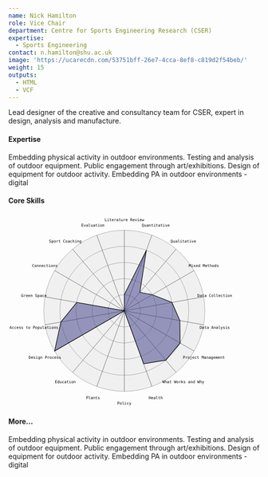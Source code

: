 ```yaml
---
name: Nick Hamilton
role: Vice Chair
department: Centre for Sports Engineering Research (CSER)
expertise:
  - Sports Engineering
contact: n.hamilton@shu.ac.uk
image: 'https://ucarecdn.com/53751bff-26e7-4cca-8ef8-c819d2f54beb/'
weight: 15
outputs:
  - HTML
  - VCF
---
```


Lead designer of the creative and consultancy team for CSER, expert in design,
analysis and manufacture.

#### Expertise
Embedding physical activity in outdoor environments. Testing and analysis of outdoor equipment.
Public engagement through art/exhibitions. Design of equipment for outdoor activity.
Embedding PA in outdoor environments - digital

#### Core Skills
<svg version="1" xmlns="http://www.w3.org/2000/svg" viewBox="-10 0 130 100">
	<style>
		.axis {
			stroke: #555;
			stroke-width: .2;
		}
		.scale {
			fill: #f0f0f0;
			stroke: #999;
			stroke-width: .2;
		}
		.shape {
			fill-opacity: .5;
			stroke-width: .3;
		}
		.shape:hover { fill-opacity: .6; }
		.shape.person { fill: #3a3b87; stroke: #000000; }
	</style>
	<g transform="translate(50.0000,50.0000)"><g><circle class="scale" fill="none" r="41.66666666666667"></circle><circle class="scale" fill="none" r="33.333333333333336"></circle><circle class="scale" fill="none" r="25.000000000000004"></circle><circle class="scale" fill="none" r="16.666666666666668"></circle><circle class="scale" fill="none" r="8.333333333333334"></circle></g><g><polyline class="axis" points="0.0000,0.0000 0.0000,-41.6667"></polyline><polyline class="axis" points="0.0000,0.0000 14.2508,-39.1539"></polyline><polyline class="axis" points="0.0000,0.0000 26.7828,-31.9185"></polyline><polyline class="axis" points="0.0000,0.0000 36.0844,-20.8333"></polyline><polyline class="axis" points="0.0000,0.0000 41.0337,-7.2353"></polyline><polyline class="axis" points="0.0000,0.0000 41.0337,7.2353"></polyline><polyline class="axis" points="0.0000,0.0000 36.0844,20.8333"></polyline><polyline class="axis" points="0.0000,0.0000 26.7828,31.9185"></polyline><polyline class="axis" points="0.0000,0.0000 14.2508,39.1539"></polyline><polyline class="axis" points="0.0000,0.0000 0.0000,41.6667"></polyline><polyline class="axis" points="0.0000,0.0000 -14.2508,39.1539"></polyline><polyline class="axis" points="0.0000,0.0000 -26.7828,31.9185"></polyline><polyline class="axis" points="0.0000,0.0000 -36.0844,20.8333"></polyline><polyline class="axis" points="0.0000,0.0000 -41.0337,7.2353"></polyline><polyline class="axis" points="0.0000,0.0000 -41.0337,-7.2353"></polyline><polyline class="axis" points="0.0000,0.0000 -36.0844,-20.8333"></polyline><polyline class="axis" points="0.0000,0.0000 -26.7828,-31.9185"></polyline><polyline class="axis" points="0.0000,0.0000 -14.2508,-39.1539"></polyline></g><g><path class="shape person" d="M0.0000,-8.3333L11.4007,-31.3231L8.0348,-9.5756L14.4338,-8.3333L24.6202,-4.3412L28.7236,5.0647L28.8675,16.6667L21.4263,25.5348L9.9756,27.4077L0.0000,0.0000L0.0000,0.0000L0.0000,0.0000L-36.0844,20.8333L-32.8269,5.7883L-24.6202,-4.3412L0.0000,0.0000L0.0000,0.0000L0.0000,0.0000z"></path></g><g><text class="caption" text-anchor="middle" font-size="2" font-family="DejaVu Sans Mono, Helvetica, sans-serif" x="0.0000" y="-47.5000" dy="1">Literature Review</text><text class="caption" text-anchor="middle" font-size="2" font-family="DejaVu Sans Mono, Helvetica, sans-serif" x="16.2460" y="-44.6354" dy="1">Quantitative</text><text class="caption" text-anchor="middle" font-size="2" font-family="DejaVu Sans Mono, Helvetica, sans-serif" x="30.5324" y="-36.3871" dy="1">Qualitative</text><text class="caption" text-anchor="middle" font-size="2" font-family="DejaVu Sans Mono, Helvetica, sans-serif" x="41.1362" y="-23.7500" dy="1">Mixed Methods</text><text class="caption" text-anchor="middle" font-size="2" font-family="DejaVu Sans Mono, Helvetica, sans-serif" x="46.7784" y="-8.2483" dy="1">Data Collection</text><text class="caption" text-anchor="middle" font-size="2" font-family="DejaVu Sans Mono, Helvetica, sans-serif" x="46.7784" y="8.2483" dy="1">Data Analysis</text><text class="caption" text-anchor="middle" font-size="2" font-family="DejaVu Sans Mono, Helvetica, sans-serif" x="41.1362" y="23.7500" dy="1">Project Management</text><text class="caption" text-anchor="middle" font-size="2" font-family="DejaVu Sans Mono, Helvetica, sans-serif" x="30.5324" y="36.3871" dy="1">What Works and Why</text><text class="caption" text-anchor="middle" font-size="2" font-family="DejaVu Sans Mono, Helvetica, sans-serif" x="16.2460" y="44.6354" dy="1">Health</text><text class="caption" text-anchor="middle" font-size="2" font-family="DejaVu Sans Mono, Helvetica, sans-serif" x="0.0000" y="47.5000" dy="1">Policy</text><text class="caption" text-anchor="middle" font-size="2" font-family="DejaVu Sans Mono, Helvetica, sans-serif" x="-16.2460" y="44.6354" dy="1">Plants</text><text class="caption" text-anchor="middle" font-size="2" font-family="DejaVu Sans Mono, Helvetica, sans-serif" x="-30.5324" y="36.3871" dy="1">Education</text><text class="caption" text-anchor="middle" font-size="2" font-family="DejaVu Sans Mono, Helvetica, sans-serif" x="-41.1362" y="23.7500" dy="1">Design Process</text><text class="caption" text-anchor="middle" font-size="2" font-family="DejaVu Sans Mono, Helvetica, sans-serif" x="-46.7784" y="8.2483" dy="1">Access to Populations</text><text class="caption" text-anchor="middle" font-size="2" font-family="DejaVu Sans Mono, Helvetica, sans-serif" x="-46.7784" y="-8.2483" dy="1">Green Space</text><text class="caption" text-anchor="middle" font-size="2" font-family="DejaVu Sans Mono, Helvetica, sans-serif" x="-41.1362" y="-23.7500" dy="1">Connections</text><text class="caption" text-anchor="middle" font-size="2" font-family="DejaVu Sans Mono, Helvetica, sans-serif" x="-30.5324" y="-36.3871" dy="1">Sport Coaching</text><text class="caption" text-anchor="middle" font-size="2" font-family="DejaVu Sans Mono, Helvetica, sans-serif" x="-16.2460" y="-44.6354" dy="1">Evaluation</text></g></g>
</svg>

#### More...
Embedding physical activity in outdoor environments. Testing and analysis of outdoor equipment.
Public engagement through art/exhibitions. Design of equipment for outdoor activity.
Embedding PA in outdoor environments - digital

